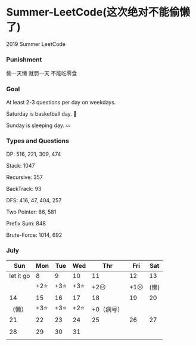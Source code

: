 # Summer-LeetCode(这次绝对不能偷懒了)
2019 Summer LeetCode

### Punishment
偷一天懒
就罚一天
不能吃零食 

### Goal 
At least 2-3 questions per day on weekdays.

Saturday is basketball day. :basketball:

Sunday is sleeping day. :zzz:

### Types and Questions
DP: 516, 221, 309, 474

Stack: 1047

Recursive: 357

BackTrack: 93

DFS: 416, 47, 404, 257

Two Pointer: 86, 581

Prefix Sum: 848

Brute-Force: 1014, 692

### July

|   Sun   | Mon | Tue | Wed | Thr | Fri | Sat |
|---------|-----|-----|-----|-----|-----|-----|
|let it go|  8  |  9  |  10 |  11 |  12 |  13 |
|         |+2:star:|+3:star:|+3:star:|+2:neutral_face:|+1:cry:|(懒)|
|    14   |  15 |  16 |  17 |  18 |  19 |  20 |
|（懒）|+3:star:|+3:star:|+2:star:|+0（病号）|     |     |
|    21   |  22 |  23 |  24 |  25 |  26 |  27 |
|         |     |     |     |     |     |     |
|    28   |  29 |  30 |  31 |     |     |     |
|         |     |     |     |     |     |     |
